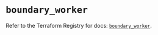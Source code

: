 # `boundary_worker`

Refer to the Terraform Registry for docs: [`boundary_worker`](https://registry.terraform.io/providers/hashicorp/boundary/1.3.1/docs/resources/worker).

